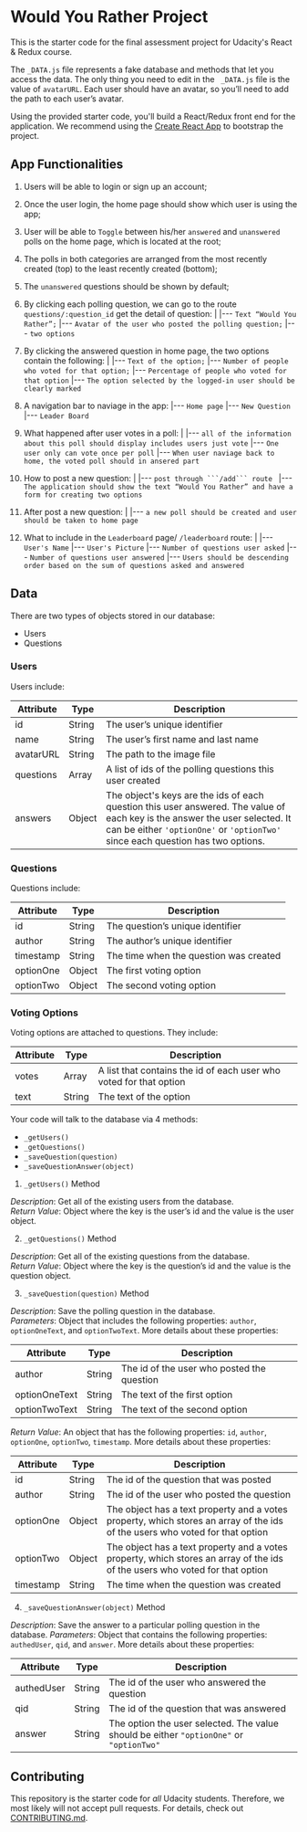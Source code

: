 # Would You Rather Project

This is the starter code for the final assessment project for Udacity's React & Redux course.

The `_DATA.js` file represents a fake database and methods that let you access the data. The only thing you need to edit in the ` _DATA.js` file is the value of `avatarURL`. Each user should have an avatar, so you’ll need to add the path to each user’s avatar.

Using the provided starter code, you'll build a React/Redux front end for the application. We recommend using the [Create React App](https://github.com/facebook/create-react-app) to bootstrap the project.

## App Functionalities

1. Users will be able to login or sign up an account;
2. Once the user login, the home page should show which user is using the app;
3. User will be able to `Toggle` between his/her `answered` and `unanswered` polls on the home page, which is located at the root;
4. The polls in both categories are arranged from the most recently created (top) to the least recently created (bottom);
5. The `unanswered` questions should be shown by default;
6. By clicking each polling question, we can go to the route `questions/:question_id` get the detail of question:
    |
    |--- `Text “Would You Rather”;`
    |--- `Avatar of the user who posted the polling question;`
    |--- `two options`

7. By clicking the answered question in home page, the two options contain the following:
    |
    |--- `Text of the option;`
    |--- `Number of people who voted for that option;`
    |--- `Percentage of people who voted for that option`
    |--- `The option selected by the logged-in user should be clearly marked`

8. A navigation bar to naviage in the app:
    |--- `Home page`
    |--- `New Question`
    |--- `Leader Board`

9. What happened after user votes in a poll:
    |
    |--- `all of the information about this poll should display includes users just vote`
    |--- `One user only can vote once per poll`
    |--- `When user naviage back to home, the voted poll should in ansered part`

10. How to post a new question: 
    |
    |--- `post through ```/add``` route `
    |--- `The application should show the text “Would You Rather” and have a form for creating two options`

11. After post a new question:
    |
    |--- `a new poll should be created and user should be taken to home page`

12. What to include in the `Leaderboard` page/ `/leaderboard` route:
    |
    |--- `User's Name`
    |--- `User's Picture`
    |--- `Number of questions user asked`
    |--- `Number of questions user answered`
    |--- `Users should be descending order based on the sum of questions asked and answered`



## Data

There are two types of objects stored in our database:

* Users
* Questions

### Users

Users include:

| Attribute    | Type             | Description           |
|-----------------|------------------|-------------------         |
| id                 | String           | The user’s unique identifier |
| name          | String           | The user’s first name  and last name     |
| avatarURL  | String           | The path to the image file |
| questions | Array | A list of ids of the polling questions this user created|
| answers      | Object         |  The object's keys are the ids of each question this user answered. The value of each key is the answer the user selected. It can be either `'optionOne'` or `'optionTwo'` since each question has two options.

### Questions

Questions include:

| Attribute | Type | Description |
|-----------------|------------------|-------------------|
| id                  | String | The question’s unique identifier |
| author        | String | The author’s unique identifier |
| timestamp | String | The time when the question was created|
| optionOne | Object | The first voting option|
| optionTwo | Object | The second voting option|

### Voting Options

Voting options are attached to questions. They include:

| Attribute | Type | Description |
|-----------------|------------------|-------------------|
| votes             | Array | A list that contains the id of each user who voted for that option|
| text                | String | The text of the option |

Your code will talk to the database via 4 methods:

* `_getUsers()`
* `_getQuestions()`
* `_saveQuestion(question)`
* `_saveQuestionAnswer(object)`

1) `_getUsers()` Method

*Description*: Get all of the existing users from the database.  
*Return Value*: Object where the key is the user’s id and the value is the user object.

2) `_getQuestions()` Method

*Description*: Get all of the existing questions from the database.  
*Return Value*: Object where the key is the question’s id and the value is the question object.

3) `_saveQuestion(question)` Method

*Description*: Save the polling question in the database.  
*Parameters*:  Object that includes the following properties: `author`, `optionOneText`, and `optionTwoText`. More details about these properties:

| Attribute | Type | Description |
|-----------------|------------------|-------------------|
| author | String | The id of the user who posted the question|
| optionOneText| String | The text of the first option |
| optionTwoText | String | The text of the second option |

*Return Value*:  An object that has the following properties: `id`, `author`, `optionOne`, `optionTwo`, `timestamp`. More details about these properties:

| Attribute | Type | Description |
|-----------------|------------------|-------------------|
| id | String | The id of the question that was posted|
| author | String | The id of the user who posted the question|
| optionOne | Object | The object has a text property and a votes property, which stores an array of the ids of the users who voted for that option|
| optionTwo | Object | The object has a text property and a votes property, which stores an array of the ids of the users who voted for that option|
|timestamp|String | The time when the question was created|

4) `_saveQuestionAnswer(object)` Method

*Description*: Save the answer to a particular polling question in the database.
*Parameters*: Object that contains the following properties: `authedUser`, `qid`, and `answer`. More details about these properties:

| Attribute | Type | Description |
|-----------------|------------------|-------------------|
| authedUser | String | The id of the user who answered the question|
| qid | String | The id of the question that was answered|
| answer | String | The option the user selected. The value should be either `"optionOne"` or `"optionTwo"`|

## Contributing

This repository is the starter code for *all* Udacity students. Therefore, we most likely will not accept pull requests. For details, check out [CONTRIBUTING.md](https://github.com/udacity/reactnd-project-would-you-rather-starter/blob/master/CONTRIBUTING.md).
